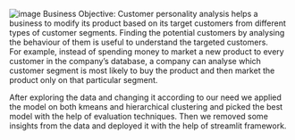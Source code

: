 ![image](https://github.com/ANIKETPISE3011/Clustering-segementation-project/assets/118692025/5d4f449e-bd78-4377-883c-dc8ab4773f95)
Business Objective:
        Customer personality analysis helps a business to modify its product based on its target customers from different types of customer segments.
Finding the potential customers by analysing the behaviour of them is useful to understand the targeted customers.    
For example, instead of spending money to market a new product to every customer in the company’s database, a company can analyse which customer segment is most likely to buy the product and then market the product only on that particular segment.

After exploring the data and changing it according to our need we applied the model on both kmeans and hierarchical clustering and picked the best model with the help of evaluation techniques.
Then we removed some insights from the data and deployed it with the help of streamlit framework.
